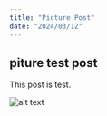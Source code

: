 ```yaml
---
title: "Picture Post"
date: "2024/03/12"
---
```


## piture test post

This post is test.

![alt text](/blog/content/test2/flower.png)